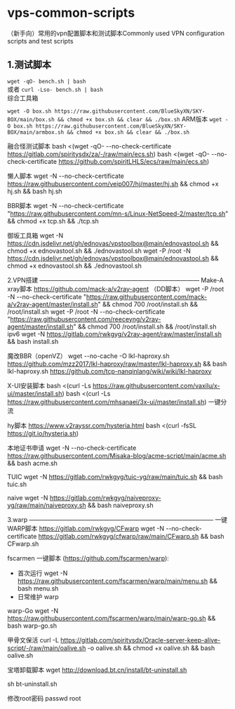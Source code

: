 # vps-common-scripts
（新手向）常用的vpn配置脚本和测试脚本Commonly used VPN configuration scripts and test scripts  

1.测试脚本
-- 
`wget -qO- bench.sh | bash`  
或者
`curl -Lso- bench.sh | bash`  
综合工具箱

`wget -O box.sh https://raw.githubusercontent.com/BlueSkyXN/SKY-BOX/main/box.sh && chmod +x box.sh && clear && ./box.sh`
ARM版本 
`wget -O box.sh https://raw.githubusercontent.com/BlueSkyXN/SKY-BOX/main/armbox.sh && chmod +x box.sh && clear && ./box.sh` 

融合怪测试脚本
bash <(wget -qO- --no-check-certificate https://gitlab.com/spiritysdx/za/-/raw/main/ecs.sh)
bash <(wget -qO- --no-check-certificate https://github.com/spiritLHLS/ecs/raw/main/ecs.sh)

懒人脚本
wget -N --no-check-certificate https://raw.githubusercontent.com/veip007/hj/master/hj.sh && chmod +x hj.sh && bash hj.sh

BBR脚本
wget -N --no-check-certificate "https://raw.githubusercontent.com/mn-s/Linux-NetSpeed-2/master/tcp.sh" && chmod +x tcp.sh && ./tcp.sh

御坂工具箱
wget -N https://cdn.jsdelivr.net/gh/ednovas/vpstoolbox@main/ednovastool.sh && chmod +x ednovastool.sh && ./ednovastool.sh
wget -P /root -N https://cdn.jsdelivr.net/gh/ednovas/vpstoolbox@main/ednovastool.sh && chmod +x ednovastool.sh && ./ednovastool.sh

2.VPN搭建
——————————————————————————
Make-A xray脚本  https://github.com/mack-a/v2ray-agent  （DD脚本）
wget -P /root -N --no-check-certificate "https://raw.githubusercontent.com/mack-a/v2ray-agent/master/install.sh" && chmod 700 /root/install.sh && /root/install.sh
wget -P /root -N --no-check-certificate "https://raw.githubusercontent.com/reeceyng/v2ray-agent/master/install.sh" && chmod 700 /root/install.sh && /root/install.sh
ipv6
wget -N https://gitlab.com/rwkgyg/v2ray-agent/raw/master/install.sh && bash install.sh

魔改BBR（openVZ）
wget --no-cache -O lkl-haproxy.sh https://github.com/mzz2017/lkl-haproxy/raw/master/lkl-haproxy.sh && bash lkl-haproxy.sh
https://github.com/tcp-nanqinlang/wiki/wiki/lkl-haproxy

X-UI安装脚本
bash <(curl -Ls https://raw.githubusercontent.com/vaxilu/x-ui/master/install.sh)
bash <(curl -Ls https://raw.githubusercontent.com/mhsanaei/3x-ui/master/install.sh)   一键分流

hy脚本
https://www.v2rayssr.com/hysteria.html
bash <(curl -fsSL https://git.io/hysteria.sh)

本地证书申请
wget -N --no-check-certificate https://raw.githubusercontent.com/Misaka-blog/acme-script/main/acme.sh && bash acme.sh

TUIC
wget -N https://gitlab.com/rwkgyg/tuic-yg/raw/main/tuic.sh && bash tuic.sh


naive
wget -N https://gitlab.com/rwkgyg/naiveproxy-yg/raw/main/naiveproxy.sh && bash naiveproxy.sh

3.warp
——————————————————————————————
一键WARP脚本  https://gitlab.com/rwkgyg/CFwarp
wget -N --no-check-certificate https://gitlab.com/rwkgyg/cfwarp/raw/main/CFwarp.sh && bash CFwarp.sh


fscarmen 一键脚本 (https://github.com/fscarmen/warp):
 - 首次运行 wget -N https://raw.githubusercontent.com/fscarmen/warp/main/menu.sh && bash menu.sh
 - 日常维护 warp

warp-Go
wget -N https://raw.githubusercontent.com/fscarmen/warp/main/warp-go.sh && bash warp-go.sh


甲骨文保活
curl -L https://gitlab.com/spiritysdx/Oracle-server-keep-alive-script/-/raw/main/oalive.sh -o oalive.sh && chmod +x oalive.sh && bash oalive.sh

宝塔卸载脚本
wget http://download.bt.cn/install/bt-uninstall.sh

sh bt-uninstall.sh

修改root密码
passwd root


